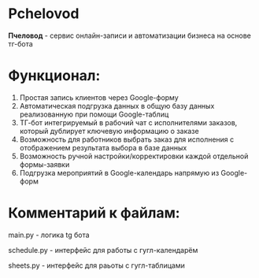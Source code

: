 # Pchelovod
**Пчеловод** - сервис онлайн-записи и автоматизации бизнеса на основе тг-бота

# Функционал:

1. Простая запись клиентов через Google-форму
2. Автоматическая подгрузка данных в общую базу данных реализованную при помощи Google-таблиц
3. ТГ-бот интегрируемый в рабочий чат с исполнителями заказов, который дублирует ключевую информацию о заказе
4. Возможность для работников выбрать заказ для исполнения c отображением результата выбора в базе данных
5. Возможность ручной настройки/корректировки каждой отдельной формы-заявки
6. Подгрузка мероприятий в Google-календарь напрямую из Google-форм

# Комментарий к файлам:

main.py - логика tg бота

schedule.py - интерфейс для работы с гугл-календарём

sheets.py - интерфейс для раьоты с гугл-таблицами
